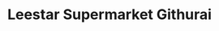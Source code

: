 ---
title: "Leestar Supermarket Githurai"
url: /nairobi/leestar-supermarket-githurai/
shop: Supermarkt
---